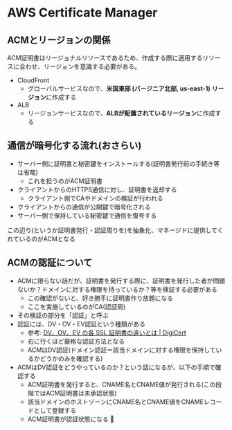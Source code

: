 # AWS Certificate Manager

## ACMとリージョンの関係

ACM証明書はリージョナルリソースであるため、作成する際に適用するリソースに合わせ、リージョンを意識する必要がある。

- CloudFront
  - グローバルサービスなので、**米国東部 (バージニア北部, us-east-1) リージョン**に作成する
- ALB
  - リージョンサービスなので、**ALBが配置されているリージョン**に作成する

## 通信が暗号化する流れ(おさらい)

- サーバー側に証明書と秘密鍵をインストールする(証明書発行前の手続き等は省略)
  - これを担うのがACM証明書
- クライアントからのHTTPS通信に対し、証明書を返却する
  - クライアント側でCAやドメインの検証が行われる
- クライアントからの通信が公開鍵で暗号化される
- サーバー側で保持している秘密鍵で通信を復号する

この辺り(というか証明書発行・認証周りを)を抽象化、マネージドに提供してくれているのがACMとなる

## ACMの認証について

- ACMに限らない話だが、証明書を発行する際に、証明書を発行した者が問題ないか？ドメインに対する権限を持っているか？等を検証する必要がある
  - この確認がないと、好き勝手に証明書作り放題になる
  - ここを実施しているのがCA(認証局)
- その検証の部分を「認証」と呼ぶ
- 認証には、DV・OV・EV認証という種類がある
  - 参考: [DV、OV、EV の各 SSL 証明書の違いとは | DigiCert](https://www.digicert.com/jp/difference-between-dv-ov-and-ev-ssl-certificates)
  - 右に行くほど厳格な認証方法となる
  - ACMはDV認証(ドメイン認証＝該当ドメインに対する権限を保持しているかどうかのみを確認する)
- ACMはDV認証をどうやっているのか？という話になるが、以下の手順で確認する
  - ACM証明書を発行すると、CNAME名とCNAME値が発行される(この段階ではACM証明書は未承認状態)
  - 該当ドメインのホストゾーンにCNAME名とCNAME値をCNAMEレコードとして登録する
  - ACM証明書が認証状態になる 🎉
